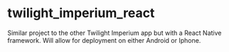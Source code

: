 # twilight_imperium_react
Similar project to the other Twilight Imperium app but with a React Native framework. Will allow for deployment on either Android or Iphone. 

